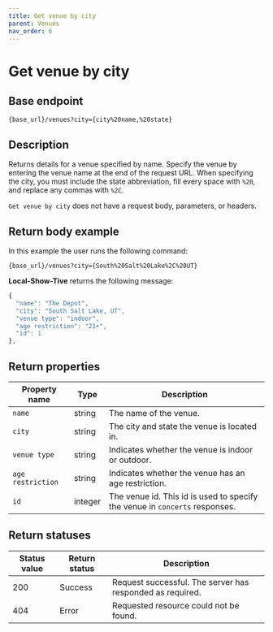 ```yaml
---
title: Get venue by city
parent: Venues
nav_order: 6
---
```


# Get venue by city

## Base endpoint

```shell
{base_url}/venues?city={city%20name,%20state}
```

## Description

Returns details for a venue specified by name. Specify the venue by entering the venue name at the end of the request URL. When specifying the city, you must include the state abbreviation, fill every space with `%20`, and replace any commas with `%2C`.

`Get venue by city` does not have a request body, parameters, or headers.

## Return body example

In this example the user runs the following command:

```shell
{base_url}/venues?city={South%20Salt%20Lake%2C%20UT}
```

**Local-Show-Tive** returns the following message:

```js
{
  "name": "The Depot",
  "city": "South Salt Lake, UT",
  "venue type": "indoor",
  "age restriction": "21+",
  "id": 1
},
```

## Return properties

| Property name | Type | Description |
| ------------- | ----------- | ----------- |
| `name` | string | The name of the venue. |
| `city` | string | The city and state the venue is located in. |
| `venue type` | string | Indicates whether the venue is indoor or outdoor. |
| `age restriction` | string | Indicates whether the venue has an age restriction. |
| `id` | integer | The venue id. This id is used to specify the venue in `concerts` responses. |

## Return statuses

| Status value | Return status | Description |
| ------------- | ----------- | ----------- |
| 200 | Success | Request successful. The server has responded as required. |
| 404 | Error | Requested resource could not be found. ||
